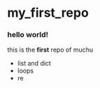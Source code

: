 # my_first_repo
 
### hello world!
this is the **first** repo of muchu
- list and dict
- loops 
- re